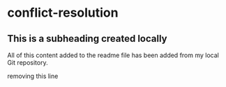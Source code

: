 # conflict-resolution

## This is a subheading created locally

All of this content added to the readme file has been added from my local Git repository.

removing this line
